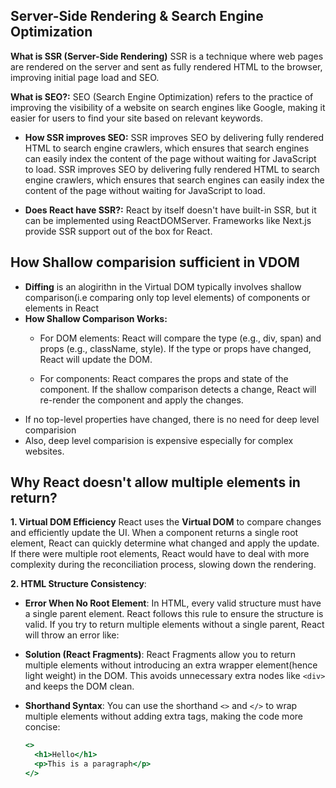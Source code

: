 ## Server-Side Rendering & Search Engine Optimization
**What is SSR (Server-Side Rendering)**
SSR is a technique where web pages are rendered on the server and sent as fully rendered HTML to the browser, improving initial page load and SEO.

**What is SEO?:** SEO (Search Engine Optimization) refers to the practice of improving the visibility of a website on search engines like Google, making it easier for users to find your site based on relevant keywords.

- **How SSR improves SEO:** SSR improves SEO by delivering fully rendered HTML to search engine crawlers, which ensures that search engines can easily index the content of the page without waiting for JavaScript to load. SSR improves SEO by delivering fully rendered HTML to search engine crawlers, which ensures that search engines can easily index the content of the page without waiting for JavaScript to load.

- **Does React have SSR?:** React by itself doesn't have built-in SSR, but it can be implemented using ReactDOMServer. Frameworks like Next.js provide SSR support out of the box for React.

## How Shallow comparision sufficient in VDOM
- **Diffing** is an alogirithn in the Virtual DOM typically involves shallow comparison(i.e comparing only top level elements) of components or elements in React
- **How Shallow Comparison Works:**
  - For DOM elements: React will compare the type (e.g., div, span) and props (e.g., className, style). If the type or props have changed, React will update the DOM.

  - For components: React compares the props and state of the component. If the shallow comparison detects a change, React will re-render the component and apply the changes.
- If no top-level properties have changed, there is no need for deep level comparision
- Also, deep level comparision is expensive especially for complex websites.

## Why React doesn't allow multiple elements in return?
**1. Virtual DOM Efficiency**
React uses the **Virtual DOM** to compare changes and efficiently update the UI. When a component returns a single root element, React can quickly determine what changed and apply the update. If there were multiple root elements, React would have to deal with more complexity during the reconciliation process, slowing down the rendering.

**2. HTML Structure Consistency**:
- **Error When No Root Element**: In HTML, every valid structure must have a single parent element. React follows this rule to ensure the structure is valid. If you try to return multiple elements without a single parent, React will throw an error like:
- **Solution (React Fragments)**: React Fragments allow you to return multiple elements without introducing an extra wrapper element(hence light weight) in the DOM. This avoids unnecessary extra nodes like `<div>` and keeps the DOM clean.
- **Shorthand Syntax**: You can use the shorthand `<>` and `</>` to wrap multiple elements without adding extra tags, making the code more concise:

  ```jsx
  <>
    <h1>Hello</h1>
    <p>This is a paragraph</p>
  </>
  ```




